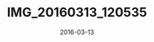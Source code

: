 ---
date: 2016-03-13
slug: IMG_20160313_120535
title: IMG_20160313_120535
image:
  ModifyDate: '2016:03:13 12:05:35'
  GPSInfo: 733
  Model: Nexus 6P
  YCbCrPositioning: 1
  ResolutionUnit: 2
  YResolution: 72
  Software: angler-user 6.0.1 MHC19M 2652519 release-keys
  ExifOffset: 232
  XResolution: 72
  Make: Huawei
  path: /life/IMG_20160313_120535.jpg
  name: IMG_20160313_120535
  thumb_path: /life/thumb_IMG_20160313_120535.jpg
thumbnail:
  YResolution: 72
  ThumbnailLength: 41868
  ThumbnailOffset: 1008
  Compression: 6
  ResolutionUnit: 2
  XResolution: 72
exif:
  ColorSpace: 1
  CreateDate: '2016:03:13 12:05:35'
  FNumber: 2
  FocalLength: 4.67
  ApertureValue: 2
  ExposureMode: 0
  SubSecTimeDigitized: '955289'
  ExifImageHeight: 3024
  FocalLengthIn35mmFormat: 0
  SceneCaptureType: 0
  SceneType: !<tag:yaml.org,2002:binary> AA==
  SubSecTimeOriginal: '955289'
  ExposureProgram: 0
  WhiteBalance: 0
  ExifImageWidth: 4032
  SubSecTime: '955289'
  ShutterSpeedValue: 9.442
  MeteringMode: 0
  DateTimeOriginal: '2016:03:13 12:05:35'
  ComponentsConfiguration: !<tag:yaml.org,2002:binary> AQIDAA==
  Flash: 16
  ExifVersion: !<tag:yaml.org,2002:binary> MDIyMA==
  InteropOffset: 703
  ExposureCompensation: 0
  BrightnessValue: 0
  ISO: 60
  SensingMethod: 0
  FlashpixVersion: !<tag:yaml.org,2002:binary> MDEwMA==
  ExposureTime: 0.0014367816091954023
gps:
  GPSLongitude:
    - 3
    - 49
    - 39.24
  GPSLatitudeRef: 'N'
  GPSDateStamp: '2016:03:13'
  GPSTimeStamp:
    - 12
    - 4
    - 17
  GPSAltitudeRef: 0
  GPSLongitudeRef: W
  GPSLatitude:
    - 53
    - 16
    - 49.02
interoperability:
  InteropIndex: R98
  InteropVersion: !<tag:yaml.org,2002:binary> MDEwMA==
makernote: {}

---